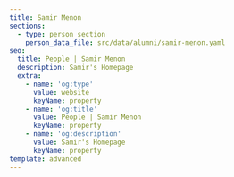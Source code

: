 ```yaml
---
title: Samir Menon
sections:
  - type: person_section
    person_data_file: src/data/alumni/samir-menon.yaml
seo:
  title: People | Samir Menon
  description: Samir's Homepage
  extra:
    - name: 'og:type'
      value: website
      keyName: property
    - name: 'og:title'
      value: People | Samir Menon
      keyName: property
    - name: 'og:description'
      value: Samir's Homepage
      keyName: property
template: advanced
---
```

